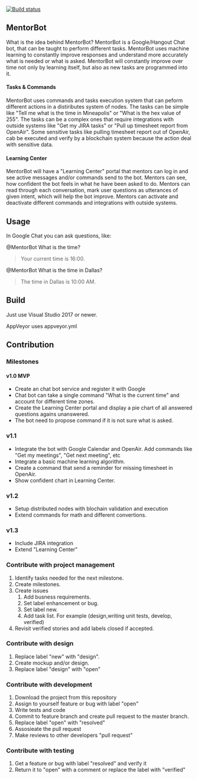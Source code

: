 [![Build status](https://ci.appveyor.com/api/projects/status/0sjergot9u18yu4o/branch/master?svg=true)](https://ci.appveyor.com/project/rosenkolev/mentorbot/branch/master)

## MentorBot

What is the idea behind MentorBot? MentorBot is a Google/Hangout Chat bot, that can be taught to perform different tasks.
MentorBot uses machine learning to constantly improve responses and understand more accurately what is needed or what is asked.
MentorBot will constantly improve over time not only by learning itself, but also as new tasks are programmed into it.

#### Tasks & Commands

MentorBot uses commands and tasks execution system that can peform different actions in a distiributes system of nodes.
The tasks can be simple like "Tell me what is the time in Mineapolis" or "What is the hex value of 255".
The tasks can be a complex ones that require integrations with outside systems like "Get my JIRA tasks" or "Pull up timesheet report from OpenAir".
Some sensitive tasks like pulling timesheet report out of OpenAir, cab be executed and verify by a blockchain system because the action deal with sensitive data.

#### Learning Center

MentorBot will have a "Learning Center" portal that mentors can log in and see active messages and/or commands send to the bot.
Mentors can see, how confident the bot feels in what he have been asked to do. Mentors can read through each conversation, mark user questions as utterances of given intent, which will help the bot improve.
Mentors can activate and deactivate different commands and integrations with outside systems.

## Usage

In Google Chat you can ask questions, like:

@MentorBot What is the time?
> Your current time is 16:00.

@MentorBot What is the time in Dallas?
> The time in Dallas is 10:00 AM.

## Build

Just use Visual Studio 2017 or newer.

AppVeyor uses appveyor.yml

## Contribution

### Milestones

#### v1.0 MVP

- Create an chat bot service and register it with Google
- Chat bot can take a single command "What is the current time" and account for different time zones.
- Create the Learning Center portal and display a pie chart of all answered questions agains unanswered.
- The bot need to propose command if it is not sure what is asked.

### v1.1

- Integrate the bot with Google Calendar and OpenAir. Add commands like "Get my meetings", "Get next meeting", etc
- Integrate a basic machine learning algorithm.
- Create a command that send a reminder for missing timesheet in OpenAir.
- Show confident chart in Learning Center.

### v1.2

- Setup distributed nodes with blochain validation and execution
- Extend commands for math and different convertions.

### v1.3

- Include JIRA integration
- Extend "Learning Center"

### Contribute with project management

1. Identify tasks needed for the next milestone.
2. Create milestones.
3. Create issues
	1. Add busness requirements.
	2. Set label enhancement or bug.
    3. Set label new.
    4. Add task list. For example (design,writing unit tests, develop, verified)
4. Revisit verified stories and add labels closed if accepted. 

### Contribute with design

1. Replace label "new" with "design".
2. Create mockup and/or design.
3. Replace label "design" with "open"

### Contribute with development

1. Download the project from this repository
2. Assign to yourself feature or bug with label "open"
3. Write tests and code
4. Commit to feature branch and create pull request to the master branch.
5. Replace label "open" with "resolved"
6. Assosieate the pull request
0. Make reviews to other developers "pull request"

### Contribute with testing

1. Get a feature or bug with label "resolved" and verify it
2. Return it to "open" with a comment or replace the label with "verified"
